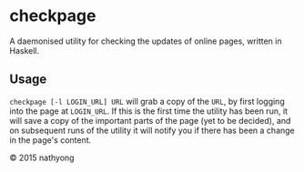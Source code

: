 checkpage
=========

A daemonised utility for checking the updates of online pages, written in
Haskell.


Usage
-----

`checkpage [-l LOGIN_URL] URL` will grab a copy of the `URL`, by first logging
into the page at `LOGIN_URL`.  If this is the first time the utility has been
run, it will save a copy of the important parts of the page (yet to be
decided), and on subsequent runs of the utility it will notify you if there has
been a change in the page's content.


&copy; 2015 nathyong
